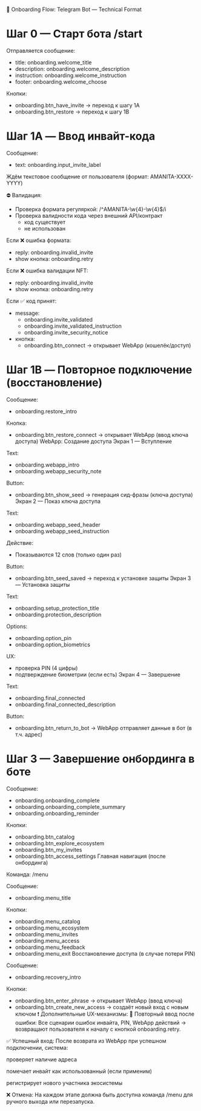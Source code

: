 🧩 Onboarding Flow: Telegram Bot — Technical Format
# Шаг 0 — Старт бота /start

Отправляется сообщение:
  - title: onboarding.welcome_title
  - description: onboarding.welcome_description
  - instruction: onboarding.welcome_instruction
  - footer: onboarding.welcome_choose

Кнопки:
  - onboarding.btn_have_invite → переход к шагу 1A
  - onboarding.btn_restore → переход к шагу 1B
# Шаг 1A — Ввод инвайт-кода

Сообщение:
  - text: onboarding.input_invite_label

Ждём текстовое сообщение от пользователя (формат: AMANITA-XXXX-YYYY)

⛔ Валидация:
  - Проверка формата регуляркой: /^AMANITA-\w{4}-\w{4}$/i
  - Проверка валидности кода через внешний API/контракт
    - код существует
    - не использован

Если ❌ ошибка формата:
  - reply: onboarding.invalid_invite
  - show кнопка: onboarding.retry

Если ❌ ошибка валидации NFT:
  - reply: onboarding.invalid_invite
  - show кнопка: onboarding.retry

Если ✅ код принят:
  - message: 
      - onboarding.invite_validated
      - onboarding.invite_validated_instruction
      - onboarding.invite_security_notice
  - кнопка:
      - onboarding.btn_connect → открывает WebApp (кошелёк/доступ)
# Шаг 1B — Повторное подключение (восстановление)

Сообщение:
  - onboarding.restore_intro

Кнопка:
  - onboarding.btn_restore_connect → открывает WebApp (ввод ключа доступа)
WebApp: Создание доступа
Экран 1 — Вступление

Text:
  - onboarding.webapp_intro
  - onboarding.webapp_security_note

Button:
  - onboarding.btn_show_seed → генерация сид-фразы (ключа доступа)
Экран 2 — Показ ключа доступа

Text:
  - onboarding.webapp_seed_header
  - onboarding.webapp_seed_instruction

Действие:
  - Показываются 12 слов (только один раз)

Button:
  - onboarding.btn_seed_saved → переход к установке защиты
Экран 3 — Установка защиты

Text:
  - onboarding.setup_protection_title
  - onboarding.protection_description

Options:
  - onboarding.option_pin
  - onboarding.option_biometrics

UX:
  - проверка PIN (4 цифры)
  - подтверждение биометрии (если есть)
Экран 4 — Завершение

Text:
  - onboarding.final_connected
  - onboarding.final_connected_description

Button:
  - onboarding.btn_return_to_bot → WebApp отправляет данные в бот (в т.ч. адрес)
# Шаг 3 — Завершение онбординга в боте

Сообщение:
  - onboarding.onboarding_complete
  - onboarding.onboarding_complete_summary
  - onboarding.onboarding_reminder

Кнопки:
  - onboarding.btn_catalog
  - onboarding.btn_explore_ecosystem
  - onboarding.btn_my_invites
  - onboarding.btn_access_settings
Главная навигация (после онбординга)

Команда: /menu

Сообщение:
  - onboarding.menu_title

Кнопки:
  - onboarding.menu_catalog
  - onboarding.menu_ecosystem
  - onboarding.menu_invites
  - onboarding.menu_access
  - onboarding.menu_feedback
  - onboarding.menu_exit
Восстановление доступа (в случае потери PIN)

Сообщение:
  - onboarding.recovery_intro

Кнопки:
  - onboarding.btn_enter_phrase → открывает WebApp (ввод ключа)
  - onboarding.btn_create_new_access → создаёт новый вход с новым ключом
❗ Дополнительные UX-механизмы:
🔁 Повторный ввод после ошибки:
Все сценарии ошибок инвайта, PIN, WebApp действий → возвращают пользователя к началу с кнопкой onboarding.retry.

✅ Успешный вход:
После возврата из WebApp при успешном подключении, система:

проверяет наличие адреса

помечает инвайт как использованный (если применим)

регистрирует нового участника экосистемы

❌ Отмена:
На каждом этапе должна быть доступна команда /menu для ручного выхода или перезапуска.
